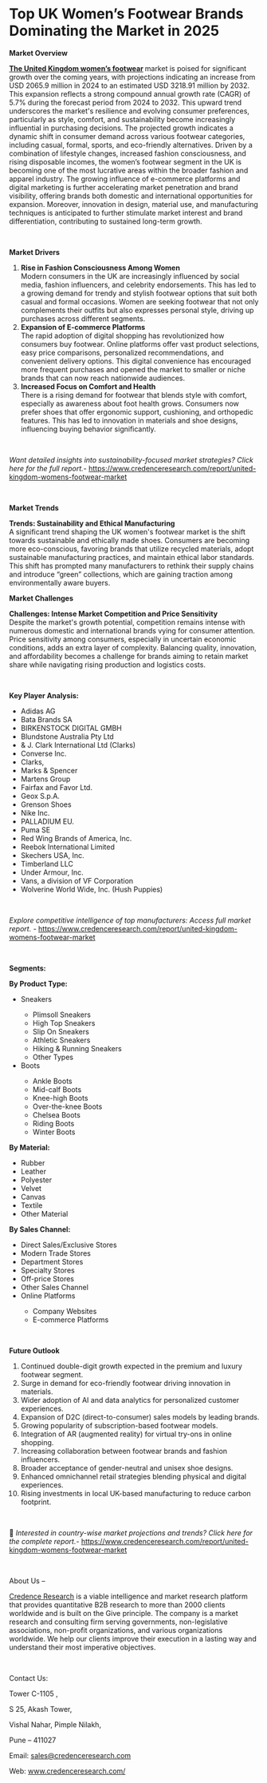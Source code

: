 # Top UK Women’s Footwear Brands Dominating the Market in 2025

<p><strong>Market Overview</strong></p>
<p><strong><a href="https://www.credenceresearch.com/report/united-kingdom-womens-footwear-market">The United Kingdom women&rsquo;s footwear</a> </strong>market is poised for significant growth over the coming years, with projections indicating an increase from USD 2065.9 million in 2024 to an estimated USD 3218.91 million by 2032. This expansion reflects a strong compound annual growth rate (CAGR) of 5.7% during the forecast period from 2024 to 2032. This upward trend underscores the market's resilience and evolving consumer preferences, particularly as style, comfort, and sustainability become increasingly influential in purchasing decisions. The projected growth indicates a dynamic shift in consumer demand across various footwear categories, including casual, formal, sports, and eco-friendly alternatives. Driven by a combination of lifestyle changes, increased fashion consciousness, and rising disposable incomes, the women&rsquo;s footwear segment in the UK is becoming one of the most lucrative areas within the broader fashion and apparel industry. The growing influence of e-commerce platforms and digital marketing is further accelerating market penetration and brand visibility, offering brands both domestic and international opportunities for expansion. Moreover, innovation in design, material use, and manufacturing techniques is anticipated to further stimulate market interest and brand differentiation, contributing to sustained long-term growth.</p>
<p><strong>&nbsp;</strong></p>
<p><strong>Market Drivers</strong></p>
<ol>
<li><strong> Rise in Fashion Consciousness Among Women</strong><br /> Modern consumers in the UK are increasingly influenced by social media, fashion influencers, and celebrity endorsements. This has led to a growing demand for trendy and stylish footwear options that suit both casual and formal occasions. Women are seeking footwear that not only complements their outfits but also expresses personal style, driving up purchases across different segments.</li>
<li><strong> Expansion of E-commerce Platforms</strong><br /> The rapid adoption of digital shopping has revolutionized how consumers buy footwear. Online platforms offer vast product selections, easy price comparisons, personalized recommendations, and convenient delivery options. This digital convenience has encouraged more frequent purchases and opened the market to smaller or niche brands that can now reach nationwide audiences.</li>
<li><strong> Increased Focus on Comfort and Health</strong><br /> There is a rising demand for footwear that blends style with comfort, especially as awareness about foot health grows. Consumers now prefer shoes that offer ergonomic support, cushioning, and orthopedic features. This has led to innovation in materials and shoe designs, influencing buying behavior significantly.</li>
</ol>
<p><strong>&nbsp;</strong></p>
<p><em>Want detailed insights into sustainability-focused market strategies? Click here for the full report.- </em><a href="https://www.credenceresearch.com/report/united-kingdom-womens-footwear-market">https://www.credenceresearch.com/report/united-kingdom-womens-footwear-market</a></p>
<p>&nbsp;</p>
<p><strong>Market Trends</strong></p>
<p><strong>Trends: Sustainability and Ethical Manufacturing</strong><br /> A significant trend shaping the UK women's footwear market is the shift towards sustainable and ethically made shoes. Consumers are becoming more eco-conscious, favoring brands that utilize recycled materials, adopt sustainable manufacturing practices, and maintain ethical labor standards. This shift has prompted many manufacturers to rethink their supply chains and introduce &ldquo;green&rdquo; collections, which are gaining traction among environmentally aware buyers.</p>
<p><strong>Market Challenges</strong></p>
<p><strong>Challenges: Intense Market Competition and Price Sensitivity</strong><br /> Despite the market's growth potential, competition remains intense with numerous domestic and international brands vying for consumer attention. Price sensitivity among consumers, especially in uncertain economic conditions, adds an extra layer of complexity. Balancing quality, innovation, and affordability becomes a challenge for brands aiming to retain market share while navigating rising production and logistics costs.</p>
<p>&nbsp;</p>
<p><strong>Key Player Analysis:</strong></p>
<ul>
<li>Adidas AG</li>
<li>Bata Brands SA</li>
<li>BIRKENSTOCK DIGITAL GMBH</li>
<li>Blundstone Australia Pty Ltd</li>
<li>&amp; J. Clark International Ltd (Clarks)</li>
<li>Converse Inc.</li>
<li>Clarks,</li>
<li>Marks &amp; Spencer</li>
<li>Martens Group</li>
<li>Fairfax and Favor Ltd.</li>
<li>Geox S.p.A.</li>
<li>Grenson Shoes</li>
<li>Nike Inc.</li>
<li>PALLADIUM EU.</li>
<li>Puma SE</li>
<li>Red Wing Brands of America, Inc.</li>
<li>Reebok International Limited</li>
<li>Skechers USA, Inc.</li>
<li>Timberland LLC</li>
<li>Under Armour, Inc.</li>
<li>Vans, a division of VF Corporation</li>
<li>Wolverine World Wide, Inc. (Hush Puppies)</li>
</ul>
<p>&nbsp;</p>
<p><em>Explore competitive intelligence of top manufacturers: Access full market report. - </em><a href="https://www.credenceresearch.com/report/united-kingdom-womens-footwear-market">https://www.credenceresearch.com/report/united-kingdom-womens-footwear-market</a></p>
<p>&nbsp;</p>
<p><strong>Segments:</strong></p>
<p><strong>By Product Type:</strong></p>
<ul>
<li>Sneakers</li>
<ul>
<li>Plimsoll Sneakers</li>
<li>High Top Sneakers</li>
<li>Slip On Sneakers</li>
<li>Athletic Sneakers</li>
<li>Hiking &amp; Running Sneakers</li>
<li>Other Types</li>
</ul>
<li>Boots</li>
<ul>
<li>Ankle Boots</li>
<li>Mid-calf Boots</li>
<li>Knee-high Boots</li>
<li>Over-the-knee Boots</li>
<li>Chelsea Boots</li>
<li>Riding Boots</li>
<li>Winter Boots</li>
</ul>
</ul>
<p><strong>By Material:</strong></p>
<ul>
<li>Rubber</li>
<li>Leather</li>
<li>Polyester</li>
<li>Velvet</li>
<li>Canvas</li>
<li>Textile</li>
<li>Other Material</li>
</ul>
<p><strong>By Sales Channel:</strong></p>
<ul>
<li>Direct Sales/Exclusive Stores</li>
<li>Modern Trade Stores</li>
<li>Department Stores</li>
<li>Specialty Stores</li>
<li>Off-price Stores</li>
<li>Other Sales Channel</li>
<li>Online Platforms</li>
<ul>
<li>Company Websites</li>
<li>E-commerce Platforms</li>
</ul>
</ul>
<p>&nbsp;</p>
<p><strong>Future Outlook </strong></p>
<ol>
<li>Continued double-digit growth expected in the premium and luxury footwear segment.</li>
<li>Surge in demand for eco-friendly footwear driving innovation in materials.</li>
<li>Wider adoption of AI and data analytics for personalized customer experiences.</li>
<li>Expansion of D2C (direct-to-consumer) sales models by leading brands.</li>
<li>Growing popularity of subscription-based footwear models.</li>
<li>Integration of AR (augmented reality) for virtual try-ons in online shopping.</li>
<li>Increasing collaboration between footwear brands and fashion influencers.</li>
<li>Broader acceptance of gender-neutral and unisex shoe designs.</li>
<li>Enhanced omnichannel retail strategies blending physical and digital experiences.</li>
<li>Rising investments in local UK-based manufacturing to reduce carbon footprint.</li>
</ol>
<p><strong>&nbsp;</strong></p>
<p>📌 <em>Interested in country-wise market projections and trends? Click here for the complete report.- </em><a href="https://www.credenceresearch.com/report/united-kingdom-womens-footwear-market">https://www.credenceresearch.com/report/united-kingdom-womens-footwear-market</a></p>
<p>&nbsp;</p>
<p>About Us &ndash;</p>
<p><a href="https://www.credenceresearch.com/">Credence Research</a> is a viable intelligence and market research platform that provides quantitative B2B research to more than 2000 clients worldwide and is built on the Give principle. The company is a market research and consulting firm serving governments, non-legislative associations, non-profit organizations, and various organizations worldwide. We help our clients improve their execution in a lasting way and understand their most imperative objectives.</p>
<p>&nbsp;</p>
<p>Contact Us:</p>
<p>Tower C-1105 ,</p>
<p>S 25, Akash Tower,</p>
<p>Vishal Nahar, Pimple Nilakh,</p>
<p>Pune &ndash; 411027</p>
<p>Email: <a href="mailto:sales@credenceresearch.com">sales@credenceresearch.com</a></p>
<p>Web: <a href="http://www.credenceresearch.com/">www.credenceresearch.com/</a></p>
